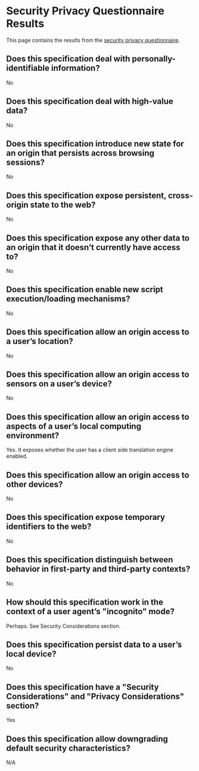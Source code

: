 # Security Privacy Questionnaire Results

This page contains the results from the [security privacy questionnaire](https://www.w3.org/TR/security-privacy-questionnaire/).

## Does this specification deal with personally-identifiable information?

No

## Does this specification deal with high-value data?

No

## Does this specification introduce new state for an origin that persists across browsing sessions?

No

## Does this specification expose persistent, cross-origin state to the web?

No

## Does this specification expose any other data to an origin that it doesn’t currently have access to?

No

## Does this specification enable new script execution/loading mechanisms?

No

## Does this specification allow an origin access to a user’s location?

No

## Does this specification allow an origin access to sensors on a user’s device?

No

## Does this specification allow an origin access to aspects of a user’s local computing environment?

Yes. It exposes whether the user has a client side translation engine enabled.

## Does this specification allow an origin access to other devices?

No

## Does this specification expose temporary identifiers to the web?

No

## Does this specification distinguish between behavior in first-party and third-party contexts?

No

## How should this specification work in the context of a user agent’s "incognito" mode?

Perhaps. See Security Considerations section.

## Does this specification persist data to a user’s local device?

No

## Does this specification have a "Security Considerations" and "Privacy Considerations" section?

Yes

## Does this specification allow downgrading default security characteristics?

N/A
